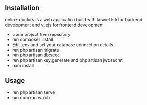 ## Installation

online-doctors is a web application build with laravel 5.5 for backend development and vuejs for frontend development.

- clone project from repository
- run composer install
- Edit .env and set your database connection details
- run php artisan migrate
- run php artisan db:seed
- run php artisan key:generate and php artisan jwt:secret
- npm install


## Usage
- run php artisan serve
- run npm run watch